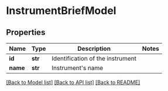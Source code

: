 # InstrumentBriefModel

## Properties
Name | Type | Description | Notes
------------ | ------------- | ------------- | -------------
**id** | **str** | Identification of the instrument | 
**name** | **str** | Instrument&#39;s name | 

[[Back to Model list]](../README.md#documentation-for-models) [[Back to API list]](../README.md#documentation-for-api-endpoints) [[Back to README]](../README.md)


